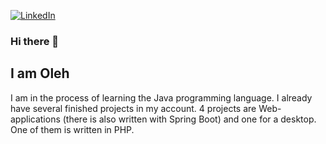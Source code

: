 [![LinkedIn][linkedin-shield]][linkedin-url]

### Hi there 👋
## I am Oleh
<!--
**BADRobin/BADRobin** is a ✨ _special_ ✨ repository because its `README.md` (this file) appears on your GitHub profile.

Here are some ideas to get you started:

- 🔭 I’m currently working on ...
- 🌱 I’m currently learning ...
- 👯 I’m looking to collaborate on ...
- 🤔 I’m looking for help with ...
- 💬 Ask me about ...
- 📫 How to reach me: ...
- 😄 Pronouns: ...
- ⚡ Fun fact: ...
-->
I am in the process of learning the Java programming language.
I already have several finished projects in my account. 4 projects are Web-applications (there is also written with Spring Boot) and one for a desktop. One of them is written in PHP. 

[license-url]: [https://github.com/github_username/repo_name/blob/master/LICENSE.txt]
[linkedin-shield]: https://img.shields.io/badge/-LinkedIn-black.svg?style=for-the-badge&logo=linkedin&colorB=555
[linkedin-url]: https://www.linkedin.com/in/oleh-bryl/
